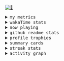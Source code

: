 [![🐙](https://hits.seeyoufarm.com/api/count/incr/badge.svg?url=https%3A%2F%2Fgithub.com%2Fktnkk%2Fhit-counter&count_bg=%23070707&title_bg=%23070707&icon=&icon_color=%23E7E7E7&title=visitors&edge_flat=true)](https://hits.seeyoufarm.com)

<details>
  <summary> <samp>my metrics</samp></summary>
  
  <br>
  
 ![🐳](https://github.com/kkhys/kkhys/blob/main/github-metrics.svg)
  
  ***
</details>

<details>
  <summary> <samp>wakaTime stats</samp></summary>
  
  <br>
  
<!--START_SECTION:waka-->
![Code Time](http://img.shields.io/badge/Code%20Time-3%2C876%20hrs%2037%20mins-blue)

**🐱 My GitHub Data** 

> 📦 5.1 MB Used in GitHub's Storage 
 > 
> 🏆 1,795 Contributions in the Year 2024
 > 
> 💼 Opted to Hire
 > 
> 📜 9 Public Repositories 
 > 
> 🔑 23 Private Repositories 
 > 
**I'm an Early 🐤** 

```text
🌞 Morning                7457 commits        ███████░░░░░░░░░░░░░░░░░░   29.42 % 
🌆 Daytime                5898 commits        ██████░░░░░░░░░░░░░░░░░░░   23.27 % 
🌃 Evening                9942 commits        ██████████░░░░░░░░░░░░░░░   39.23 % 
🌙 Night                  2049 commits        ██░░░░░░░░░░░░░░░░░░░░░░░   08.08 % 
```
📅 **I'm Most Productive on Sunday** 

```text
Monday                   3392 commits        ███░░░░░░░░░░░░░░░░░░░░░░   13.38 % 
Tuesday                  3635 commits        ████░░░░░░░░░░░░░░░░░░░░░   14.34 % 
Wednesday                3487 commits        ███░░░░░░░░░░░░░░░░░░░░░░   13.76 % 
Thursday                 3415 commits        ███░░░░░░░░░░░░░░░░░░░░░░   13.47 % 
Friday                   3622 commits        ████░░░░░░░░░░░░░░░░░░░░░   14.29 % 
Saturday                 3576 commits        ████░░░░░░░░░░░░░░░░░░░░░   14.11 % 
Sunday                   4219 commits        ████░░░░░░░░░░░░░░░░░░░░░   16.65 % 
```


📊 **This Week I Spent My Time On** 

```text
🕑︎ Time Zone: Asia/Tokyo

💬 Programming Languages: 
Other                    55 hrs 57 mins      ███████████████████░░░░░░   76.54 % 
Java                     5 hrs 4 mins        ██░░░░░░░░░░░░░░░░░░░░░░░   06.94 % 
MDX                      4 hrs 8 mins        █░░░░░░░░░░░░░░░░░░░░░░░░   05.67 % 
HTML                     3 hrs 56 mins       █░░░░░░░░░░░░░░░░░░░░░░░░   05.38 % 
Play2                    1 hr 14 mins        ░░░░░░░░░░░░░░░░░░░░░░░░░   01.70 % 

🔥 Editors: 
Chrome                   56 hrs 14 mins      ███████████████████░░░░░░   76.93 % 
IntelliJ IDEA            10 hrs 23 mins      ████░░░░░░░░░░░░░░░░░░░░░   14.21 % 
WebStorm                 4 hrs 59 mins       ██░░░░░░░░░░░░░░░░░░░░░░░   06.83 % 
Intellijidea             1 hr 23 mins        ░░░░░░░░░░░░░░░░░░░░░░░░░   01.90 % 
DataGrip                 5 mins              ░░░░░░░░░░░░░░░░░░░░░░░░░   00.13 % 

💻 Operating System: 
Mac                      73 hrs 5 mins       █████████████████████████   100.00 % 
```


 Last Updated on 2024/06/21 18:39:58 UTC
<!--END_SECTION:waka-->
  
  ***
</details>


<details>
  <summary> <samp>now playing</samp></summary>
  
  <br>
 
 [![🐟](https://spotify-github-profile.vercel.app/api/view?uid=31ryofms4dnv7mrohhepo4c4zgqu&cover_image=true&theme=default&show_offline=false&background_color=121212&bar_color=53b14f&bar_color_cover=false)](https://open.spotify.com/user/31ryofms4dnv7mrohhepo4c4zgqu)
  
  ***
</details>

<details>
  <summary> <samp>github readme stats</samp></summary>
  
  <br>
  
 <p align="left"> 
  <img alt="🐠" src="https://github-readme-stats.vercel.app/api?username=kkhys&count_private=true&show_icons=true&theme=dark&include_all_commits=true" />
  <img alt="🐟" src="https://github-readme-stats.vercel.app/api/top-langs/?username=kkhys&layout=compact&theme=dark&langs_count=10&hide=HTML,CSS,SCSS" />
</p>
  
  ***
</details>

<details>
  <summary> <samp>profile trophies</samp></summary>
  
  <br>
  
  [![🐬](https://github-profile-trophy.vercel.app/?username=kkhys&rank=SECRET,SSS,SS,S,AAA,AA,A&theme=darkhub&row=1&margin-w=10&no-bg=true)](https://github.com/ryo-ma/github-profile-trophy)
  
  ***
</details>

<details>
  <summary> <samp>summary cards</samp></summary>
  
  <br>
  
  ![🐋](https://github-profile-summary-cards.vercel.app/api/cards/profile-details?username=kkhys&theme=github_dark)
  ![🦑](https://github-profile-summary-cards.vercel.app/api/cards/repos-per-language?username=kkhys&theme=github_dark)
  ![🦭](https://github-profile-summary-cards.vercel.app/api/cards/most-commit-language?username=kkhys&theme=github_dark)
  ![🦀](https://github-profile-summary-cards.vercel.app/api/cards/stats?username=kkhys&theme=github_dark)
  ![🦈](https://github-profile-summary-cards.vercel.app/api/cards/productive-time?username=kkhys&theme=github_dark)
  
  ***
</details>

<details>
  <summary> <samp>streak stats</samp></summary>
  
  <br>
  
  [![🐠](http://github-readme-streak-stats.herokuapp.com?user=kkhys&theme=dark)](https://git.io/streak-stats)
  
  ***
</details>

<details>
  <summary> <samp>activity graph</samp></summary>
  
  <br>
  
  [![🐡](https://github-readme-activity-graph.vercel.app/graph?username=kkhys&theme=xcode)](https://github.com/ashutosh00710/github-readme-activity-graph)
  
  ***
</details>
